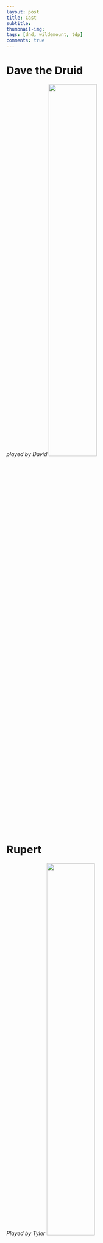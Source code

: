 ```yaml
---
layout: post
title: Cast
subtitle: 
thumbnail-img:
tags: [dnd, wildemount, tdp]
comments: true
--- 
```

 

# Dave the Druid
_played by David_
<img src="https://i.imgur.com/kU4BBR3.png" width="50%" height="50%">

# Rupert
_Played by Tyler_
<img src="https://i.imgur.com/ihmG9m0.png" width="50%" height="50%">

Rupert grew up in a small isolated village in the Rime plains. Growing up there he fell in love with an elven woman named Delia, he worked on his craft in a small hut a few miles from the town to avoid the hammering of his tools disrupting the quaint lives of the villagers. Delia and him had a daughter named Piota who was a rambunctious little runt always getting into trouble with village elder and no sense of authority. With Dwendalion patrols scouting the area they'd frequently barge into the village terrorizing the folks with their false sense of law and the righteousness of their so called "empire". Nothing but murderous cunts if you ask me.

One day during their patrols my lass threw a rock towards them as they left. Bless her but she hadn't the strength to actually hit them as their horses trotted away. The bloody cunts put my lass to the fucking sword for her so called transgression to the "Kings soldiers". I returned that day to find my girl in a bloody fucking heap cradled in my slain loves fucking arms. The bastards let their wolf knaw at their fucking corpses, torched my home as a lesson to those that do not respect their future lords and ladies.

I spent four fucking days tracking them before catching them that night camping. The dumb cunts thought nobody would dare attack them, let alone at night. Our fucking lords to much of cowards to assert their ancestral rights to the land.

I slew all of them hacking them into fucking bits before that fucking wolf took my eye.be it shame or fear of the repressions I couldn't tell you, but I fled to the North. Finding a town called Palebank to call my home. I dream of a free land, free of the tyranny of so called leaders that force tithes to a point below destitution. Those cunts will pay for what they've done, I care not for the means of how; but their Empire will fall be it to my hand or another's.


# Berte
_played by Elios_
<img src="https://i.imgur.com/9S0EowW.png" width="50%" height="50%">

# Dwimmer Worthammer
_playes by Joel_
<img src="https://i.imgur.com/D5xvybj.png" width="50%" height="50%">
I was once possessed by a primeval force that forced me to murder my family, which for a dwarf is quite large. I am now haunted forever and continue to hunt the primeval forces of evil in the world for the rest of my days. Despite this I have an unsettlingly positive demeanor and try to be kind and bring light to the world where ever I go. If questioned I don’t hesitate to share my thoughts on the cruel and uncaring nature of this doomed universe and everything in it. After my clan was wiped out by my own hand via this ancient evil force I fled the Dunrock Mountains to the wildlands where I've been hiding out the past few months rebuilding my faith. I've learned of a once lost god of Atonement and compassion, Raei. 

# B.O.B.
_played by REDACTED_
<img src="https://i.imgur.com/sPV64Xt.png" width="50%" height="50%">

# Zed
_played by Tim_
<img src="https://i.imgur.com/NP43yCh.png" width="50%" height="50%">
